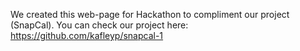 We created this web-page for Hackathon to compliment our project (SnapCal). You can check our project here: https://github.com/kafleyp/snapcal-1 
